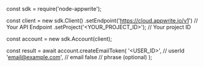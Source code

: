 const sdk = require('node-appwrite');

const client = new sdk.Client()
    .setEndpoint('https://cloud.appwrite.io/v1') // Your API Endpoint
    .setProject('&lt;YOUR_PROJECT_ID&gt;'); // Your project ID

const account = new sdk.Account(client);

const result = await account.createEmailToken(
    '<USER_ID>', // userId
    'email@example.com', // email
    false // phrase (optional)
);
